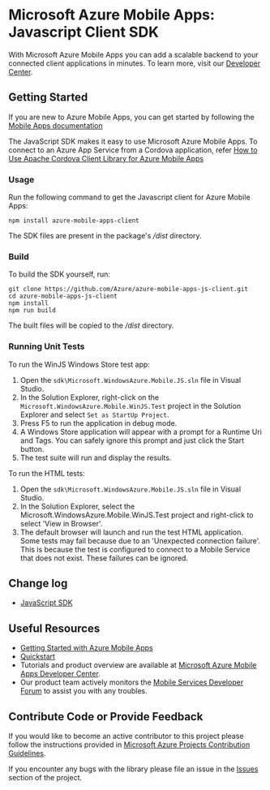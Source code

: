# Microsoft Azure Mobile Apps: Javascript Client SDK

With Microsoft Azure Mobile Apps you can add a scalable backend to your connected client applications in minutes. To learn more, visit our [Developer Center](http://azure.microsoft.com/en-us/develop/mobile).

## Getting Started

If you are new to Azure Mobile Apps, you can get started by following the [Mobile Apps documentation](https://azure.microsoft.com/en-us/documentation/learning-paths/appservice-mobileapps/)

The JavaScript SDK makes it easy to use Microsoft Azure Mobile Apps. To connect to an Azure App Service from a Cordova application, refer [How to Use Apache Cordova Client Library for Azure Mobile Apps](https://azure.microsoft.com/en-us/documentation/articles/app-service-mobile-cordova-how-to-use-client-library/)

### Usage

Run the following command to get the Javascript client for Azure Mobile Apps:

    npm install azure-mobile-apps-client
    
The SDK files are present in the package's _/dist_ directory.

### Build
    
To build the SDK yourself, run:

    git clone https://github.com/Azure/azure-mobile-apps-js-client.git
    cd azure-mobile-apps-js-client
    npm install
    npm run build

The built files will be copied to the _/dist_ directory.
    
### Running Unit Tests

To run the WinJS Windows Store test app:

1. Open the ```sdk\Microsoft.WindowsAzure.Mobile.JS.sln``` file in Visual Studio.
2. In the Solution Explorer, right-click on the ```Microsoft.WindowsAzure.Mobile.WinJS.Test``` project in the Solution Explorer and select ```Set as StartUp Project```.
3. Press F5 to run the application in debug mode.
4. A Windows Store application will appear with a prompt for a Runtime Uri and Tags. You can safely ignore this prompt and just click the Start button.
5. The test suite will run and display the results.

To run the HTML tests:

1. Open the ```sdk\Microsoft.WindowsAzure.Mobile.JS.sln``` file in Visual Studio.
2. In the Solution Explorer, select the Microsoft.WindowsAzure.Mobile.WinJS.Test project and right-click to select 'View in Browser'.
3. The default browser will launch and run the test HTML application. Some tests may fail because due to an 'Unexpected connection failure'. This is because the test is configured to connect to a Mobile Service that does not exist. These failures can be ignored.

## Change log
- [JavaScript SDK](CHANGELOG.md)

## Useful Resources

* [Getting Started with Azure Mobile Apps](https://azure.microsoft.com/en-us/documentation/learning-paths/appservice-mobileapps/)
* [Quickstart](https://azure.microsoft.com/en-us/documentation/articles/app-service-mobile-cordova-get-started/)
* Tutorials and product overview are available at [Microsoft Azure Mobile Apps Developer Center](http://azure.microsoft.com/en-us/develop/mobile).
* Our product team actively monitors the [Mobile Services Developer Forum](http://social.msdn.microsoft.com/Forums/en-US/azuremobile/) to assist you with any troubles.

## Contribute Code or Provide Feedback

If you would like to become an active contributor to this project please follow the instructions provided in [Microsoft Azure Projects Contribution Guidelines](http://azure.github.com/guidelines.html).

If you encounter any bugs with the library please file an issue in the [Issues](https://github.com/Azure/azure-mobile-apps-js-client/issues) section of the project.
